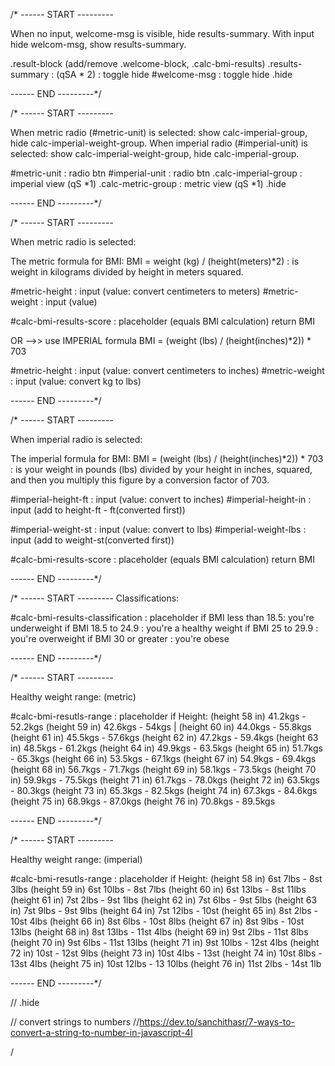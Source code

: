 /* ------ START ---------

When no input, welcome-msg is visible, hide results-summary. With input hide welcom-msg, show results-summary.


.result-block (add/remove .welcome-block, .calc-bmi-results)
.results-summary : (qSA * 2) : toggle hide
#welcome-msg : toggle hide
.hide

------ END ---------*/


/* ------ START ---------

When metric radio (#metric-unit) is selected: 
    show calc-imperial-group, 
    hide calc-imperial-weight-group. 
When imperial radio (#imperial-unit) is selected: 
    show calc-imperial-weight-group, 
    hide calc-imperial-group.

#metric-unit : radio btn
#imperial-unit :  radio btn
.calc-imperial-group : imperial view (qS *1)
.calc-metric-group : metric view (qS *1)
.hide

------ END ---------*/

/* ------ START ---------

When metric radio is selected: 

The metric formula for BMI: 
BMI = weight (kg) / (height(meters)*2) : is weight in kilograms divided by height in meters squared.

#metric-height : input (value: convert centimeters to meters)
#metric-weight : input (value)

#calc-bmi-results-score : placeholder (equals BMI calculation)
return BMI



OR -->> use IMPERIAL formula
BMI = (weight (lbs) / (height(inches)*2)) * 703

#metric-height : input (value: convert centimeters to inches)
#metric-weight : input (value: convert kg to lbs)

------ END ---------*/



/* ------ START ---------

When imperial radio is selected: 

The imperial formula for BMI: 
BMI = (weight (lbs) / (height(inches)*2)) * 703 : is your weight in pounds (lbs) divided by your height in inches, squared, and then you multiply this figure by a conversion factor of 703.

#imperial-height-ft : input (value: convert to inches)
#imperial-height-in : input (add to height-ft - ft(converted first))

#imperial-weight-st : input (value: convert to lbs)
#imperial-weight-lbs : input (add to weight-st(converted first))

#calc-bmi-results-score : placeholder (equals BMI calculation)
return BMI

------ END ---------*/




/* ------ START ---------
Classifications: 

#calc-bmi-results-classification : placeholder
    if BMI less than 18.5: you're underweight
    if BMI 18.5 to 24.9 : you're a healthy weight
    if BMI 25 to 29.9 : you're overweight
    if BMI 30 or greater : you're obese

------ END ---------*/



/* ------ START ---------

Healthy weight range: (metric)

#calc-bmi-resutls-range : placeholder
    if Height:
(height 58 in)	41.2kgs - 52.2kgs
(height 59 in)	42.6kgs - 54kgs |
(height 60 in)  44.0kgs - 55.8kgs
(height 61 in)	45.5kgs - 57.6kgs
(height 62 in)	47.2kgs - 59.4kgs
(height 63 in)	48.5kgs - 61.2kgs 
(height 64 in)	49.9kgs - 63.5kgs
(height 65 in)	51.7kgs - 65.3kgs
(height 66 in)	53.5kgs - 67.1kgs
(height 67 in)	54.9kgs - 69.4kgs
(height 68 in)	56.7kgs - 71.7kgs
(height 69 in)	58.1kgs - 73.5kgs
(height 70 in)	59.9kgs - 75.5kgs
(height 71 in)	61.7kgs - 78.0kgs
(height 72 in)	63.5kgs - 80.3kgs
(height 73 in)	65.3kgs - 82.5kgs
(height 74 in)	67.3kgs - 84.6kgs
(height 75 in)	68.9kgs - 87.0kgs
(height 76 in)	70.8kgs - 89.5kgs

------ END ---------*/




/* ------ START ---------

Healthy weight range: (imperial)

#calc-bmi-resutls-range : placeholder
    if Height:
(height 58 in)	6st 7lbs - 8st 3lbs
(height 59 in)	6st 10lbs - 8st 7lbs
(height 60 in)  6st 13lbs - 8st 11lbs
(height 61 in)	7st 2lbs - 9st 1lbs
(height 62 in)	7st 6lbs - 9st 5lbs
(height 63 in)	7st 9lbs - 9st 9lbs	
(height 64 in)	7st 12lbs - 10st
(height 65 in)	8st 2lbs - 10st 4lbs
(height 66 in)	8st 6lbs - 10st 8lbs
(height 67 in)	8st 9lbs - 10st 13lbs
(height 68 in)	8st 13lbs - 11st 4lbs
(height 69 in)	9st 2lbs - 11st 8lbs
(height 70 in)	9st 6lbs - 11st 13lbs
(height 71 in)	9st 10lbs - 12st 4lbs
(height 72 in)	10st - 12st 9lbs
(height 73 in)	10st 4lbs - 13st
(height 74 in)	10st 8lbs - 13st 4lbs
(height 75 in)	10st 12lbs - 13 10lbs
(height 76 in)	11st 2lbs - 14st 1lb

------ END ---------*/





// .hide



// convert strings to numbers
//https://dev.to/sanchithasr/7-ways-to-convert-a-string-to-number-in-javascript-4l










/
